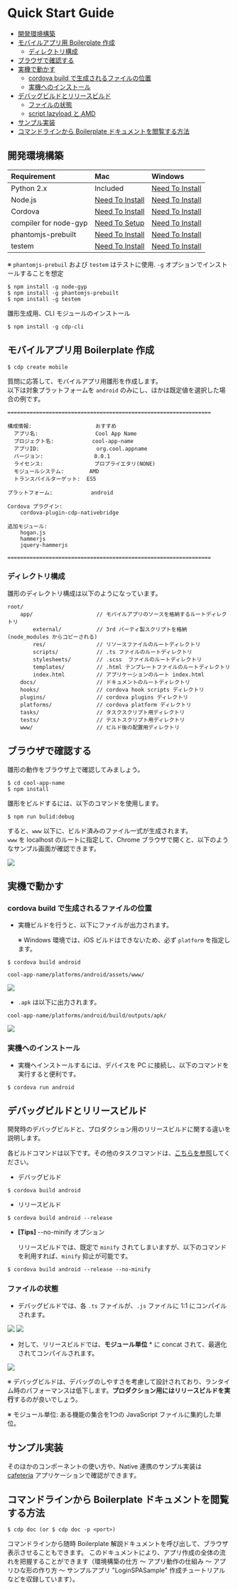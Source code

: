 ﻿Quick Start Guide
======

- [開発環境構築](#DEVENV)
- [モバイルアプリ用 Boilerplate 作成](#BOILERPLATE)
    - [ディレクトリ構成](#BOILERPLATE_DIRECTORY)
- [ブラウザで確認する](#BROWSER)
- [実機で動かす](#DEVICE)
    - [cordova build で生成されるファイルの位置](#DEVICE_LOCATION)
    - [実機へのインストール](#DEVICE_INSTALL)
- [デバッグビルドとリリースビルド](#BUILD)
    - [ファイルの状態](#BUILD_FILE)
    - [script lazyload と AMD](#BUILD_LOADER)
- [サンプル実装](#SAMPLES)
- [コマンドラインから Boilerplate ドキュメントを閲覧する方法](#BOILERPLATE_DOCUMENT)

## <a name="DEVENV" />開発環境構築

| Requirement           | Mac                                                                 | Windows                                                             |
|:----------------------|:--------------------------------------------------------------------|:--------------------------------------------------------------------|
| Python 2.x            | Included                                                            | [Need To Install](https://www.python.org/downloads/)                |
| Node.js               | [Need To Install](http://nodejs.org/download/ )                     | [Need To Install](http://nodejs.org/download/ )                     |
| Cordova               | [Need To Install](http://cordova.apache.org/)                       | [Need To Install](http://cordova.apache.org/)                       |
| compiler for node-gyp | [Need To Setup](https://github.com/TooTallNate/node-gyp/)           | [Need To Install](https://github.com/TooTallNate/node-gyp/)         |
| phantomjs-prebuilt    | [Need To Install](https://www.npmjs.com/package/phantomjs-prebuilt) | [Need To Install](https://www.npmjs.com/package/phantomjs-prebuilt) |
| testem                | [Need To Install](https://www.npmjs.com/package/testem)             | [Need To Install](http://cordova.apache.org/)                       |


※ `phantomjs-prebuil` および `testem` はテストに使用. `-g` オプションでインストールすることを想定

```
$ npm install -g node-gyp
$ npm install -g phantomjs-prebuilt
$ npm install -g testem
```

雛形生成用、CLI モジュールのインストール

```
$ npm install -g cdp-cli
```

## <a name="BOILERPLATE" />モバイルアプリ用 Boilerplate 作成


```
$ cdp create mobile
```

質問に応答して、モバイルアプリ用雛形を作成します。  
以下は対象プラットフォームを `android` のみにし、ほかは既定値を選択した場合の例です。


```
================================================================

構成情報:                    おすすめ
  アプリ名:                  Cool App Name
  プロジェクト名:            cool-app-name
  アプリID:                  org.cool.appname
  バージョン:                0.0.1
  ライセンス:                プロプライエタリ(NONE)
  モジュールシステム:        AMD
  トランスパイルターゲット:  ES5

プラットフォーム:            android

Cordova プラグイン:
    cordova-plugin-cdp-nativebridge

追加モジュール:
    hogan.js
    hammerjs
    jquery-hammerjs

================================================================
```

### <a name="BOILERPLATE_DIRECTORY" />ディレクトリ構成

雛形のディレクトリ構成は以下のようになっています。


```
root/
    app/                    // モバイルアプリのソースを格納するルートディレクトリ
        external/           // 3rd パーティ製スクリプトを格納 (node_modules からコピーされる)
        res/                // リソースファイルのルートディレクトリ
        scripts/            // .ts ファイルのルートディレクトリ
        stylesheets/        // .scss  ファイルのルートディレクトリ
        templates/          // .html テンプレートファイルのルートディレクトリ
        index.html          // アプリケーションのルート index.html
    docs/                   // ドキュメントのルートディレクトリ
    hooks/                  // cordova hook scripts ディレクトリ
    plugins/                // cordova plugins ディレクトリ
    platforms/              // cordova platform ディレクトリ
    tasks/                  // タスクスクリプト用ディレクトリ
    tests/                  // テストスクリプト用ディレクトリ
    www/                    // ビルド後の配置用ディレクトリ
```

## <a name="BROWSER" />ブラウザで確認する

雛形の動作をブラウザ上で確認してみましょう。

```
$ cd cool-app-name
$ npm install
```

雛形をビルドするには、以下のコマンドを使用します。

```
$ npm run bulid:debug
```
すると、`www` 以下に、ビルド済みのファイル一式が生成されます。  
`www` を localhost のルートに指定して、Chrome ブラウザで開くと、以下のようなサンプル画面が確認できます。

<img src="../images/sample_app_ja.png">


## <a name="DEVICE" />実機で動かす

### <a name="DEVICE_LOCATION" />cordova build で生成されるファイルの位置

* 実機ビルドを行うと、以下にファイルが出力されます。

   ※ Windows 環境では、iOS ビルドはできないため、必ず `platform` を指定します。

```
$ cordova build android
```

`cool-app-name/platforms/android/assets/www/`

<img src="../images/device_1_output_files.png">

* `.apk` は以下に出力されます。

`cool-app-name/platforms/android/build/outputs/apk/`

<img src="../images/device_2_output_apk.png">


### <a name="DEVICE_INSTALL" />実機へのインストール

* 実機へインストールするには、デバイスを PC に接続し、以下のコマンドを実行すると便利です。

```
$ cordova run android
```

## <a name="BUILD" />デバッグビルドとリリースビルド

開発時のデバッグビルドと、プロダクション用のリリースビルドに関する違いを説明します。

   各ビルドコマンドは以下です。その他のタスクコマンドは、[こちらを参照](https://github.com/sony/cdp-js/tree/master/packages/cafeteria/docs/ja#task--command-解説)してください。

* デバッグビルド
```
$ cordova build android
```

* リリースビルド
```
$ cordova build android --release
```

* **[Tips]** --no-minify オプション

   リリースビルドでは、既定で `minify` されてしまいますが、以下のコマンドを利用すれば、`minify` 抑止が可能です。

```
$ cordova build android --release --no-minify
```

### <a name="BUILD_FILE" />ファイルの状態

* デバッグビルドでは、各 `.ts` ファイルが、`.js` ファイルに 1:1 にコンパイルされます。

<img src="../images/build_1_debug.png">

<img src="../images/build_1_debug_view.png">


* 対して、リリースビルドでは、**モジュール単位** * に concat されて、最適化されてコンパイルされます。

<img src="../images/build_2_release.png">

※ デバッグビルドは、デバッグのしやすさを考慮して設計されており、ランタイム時のパフォーマンスは低下します。**プロダクション用にはリリースビルドを実行**するのが良いでしょう。

※ モジュール単位: ある機能の集合を1つの JavaScript ファイルに集約した単位。


## <a name="SAMPLES" />サンプル実装

そのほかのコンポーネントの使い方や、Native 連携のサンプル実装は  
[cafeteria](https://github.com/sony/cdp-js/tree/master/packages/cafeteria) アプリケーションで確認ができます。

## <a name="BOILERPLATE_DOCUMENT" />コマンドラインから Boilerplate ドキュメントを閲覧する方法

```
$ cdp doc (or $ cdp doc -p <port>)
```

コマンドラインから随時 Boilerplate 解説ドキュメントを呼び出して、ブラウザ表示させることもできます。
このドキュメントにより、アプリ作成の全体の流れを把握することができます（環境構築の仕方 ～ アプリ動作の仕組み ～ アプリひな形の作り方 ～ サンプルアプリ "LoginSPASample" 作成チュートリアル などを収録しています）。
